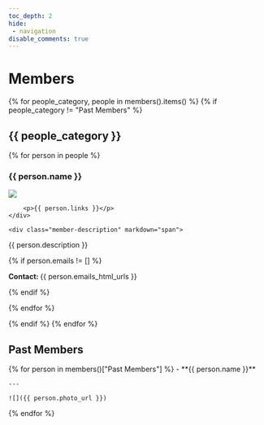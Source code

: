```yaml
---
toc_depth: 2
hide:
 - navigation
disable_comments: true
---
```


# Members

{% for people_category, people in members().items() %}
{% if people_category != "Past Members" %}
## {{ people_category }}

{% for person in people %}

### {{ person.name }}

<div class="member-container">
    <div class="member-photo">
        <img src="{{ person.photo_url }}">

        <p>{{ person.links }}</p>
    </div>

    <div class="member-description" markdown="span">
<p>{{ person.description }}</p>

{% if person.emails != [] %}
<p><strong>Contact: </strong>{{ person.emails_html_urls }}</p>
{% endif %}
    </div>
</div>

{% endfor %}

{% endif %}
{% endfor %}

## Past Members

<div class="grid cards" markdown>
{% for person in members()["Past Members"] %}
-  **{{ person.name }}**

    ---

    ![]({{ person.photo_url }})

{% endfor %}
</div>
